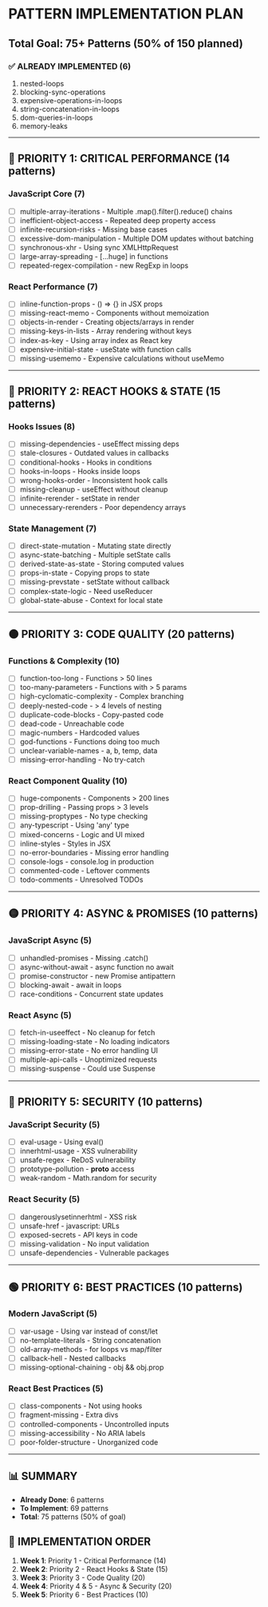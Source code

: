 # PATTERN IMPLEMENTATION PLAN
## Total Goal: 75+ Patterns (50% of 150 planned)

### ✅ ALREADY IMPLEMENTED (6)
1. nested-loops
2. blocking-sync-operations  
3. expensive-operations-in-loops
4. string-concatenation-in-loops
5. dom-queries-in-loops
6. memory-leaks

---

## 🎯 PRIORITY 1: CRITICAL PERFORMANCE (14 patterns)
### JavaScript Core (7)
- [ ] multiple-array-iterations - Multiple .map().filter().reduce() chains
- [ ] inefficient-object-access - Repeated deep property access
- [ ] infinite-recursion-risks - Missing base cases
- [ ] excessive-dom-manipulation - Multiple DOM updates without batching
- [ ] synchronous-xhr - Using sync XMLHttpRequest
- [ ] large-array-spreading - [...huge] in functions
- [ ] repeated-regex-compilation - new RegExp in loops

### React Performance (7)
- [ ] inline-function-props - () => {} in JSX props
- [ ] missing-react-memo - Components without memoization
- [ ] objects-in-render - Creating objects/arrays in render
- [ ] missing-keys-in-lists - Array rendering without keys
- [ ] index-as-key - Using array index as React key
- [ ] expensive-initial-state - useState with function calls
- [ ] missing-usememo - Expensive calculations without useMemo

---

## 🔴 PRIORITY 2: REACT HOOKS & STATE (15 patterns)
### Hooks Issues (8)
- [ ] missing-dependencies - useEffect missing deps
- [ ] stale-closures - Outdated values in callbacks
- [ ] conditional-hooks - Hooks in conditions
- [ ] hooks-in-loops - Hooks inside loops
- [ ] wrong-hooks-order - Inconsistent hook calls
- [ ] missing-cleanup - useEffect without cleanup
- [ ] infinite-rerender - setState in render
- [ ] unnecessary-rerenders - Poor dependency arrays

### State Management (7)
- [ ] direct-state-mutation - Mutating state directly
- [ ] async-state-batching - Multiple setState calls
- [ ] derived-state-as-state - Storing computed values
- [ ] props-in-state - Copying props to state
- [ ] missing-prevstate - setState without callback
- [ ] complex-state-logic - Need useReducer
- [ ] global-state-abuse - Context for local state

---

## 🟠 PRIORITY 3: CODE QUALITY (20 patterns)
### Functions & Complexity (10)
- [ ] function-too-long - Functions > 50 lines
- [ ] too-many-parameters - Functions with > 5 params
- [ ] high-cyclomatic-complexity - Complex branching
- [ ] deeply-nested-code - > 4 levels of nesting
- [ ] duplicate-code-blocks - Copy-pasted code
- [ ] dead-code - Unreachable code
- [ ] magic-numbers - Hardcoded values
- [ ] god-functions - Functions doing too much
- [ ] unclear-variable-names - a, b, temp, data
- [ ] missing-error-handling - No try-catch

### React Component Quality (10)
- [ ] huge-components - Components > 200 lines
- [ ] prop-drilling - Passing props > 3 levels
- [ ] missing-proptypes - No type checking
- [ ] any-typescript - Using 'any' type
- [ ] mixed-concerns - Logic and UI mixed
- [ ] inline-styles - Styles in JSX
- [ ] no-error-boundaries - Missing error handling
- [ ] console-logs - console.log in production
- [ ] commented-code - Leftover comments
- [ ] todo-comments - Unresolved TODOs

---

## 🟡 PRIORITY 4: ASYNC & PROMISES (10 patterns)
### JavaScript Async (5)
- [ ] unhandled-promises - Missing .catch()
- [ ] async-without-await - async function no await
- [ ] promise-constructor - new Promise antipattern
- [ ] blocking-await - await in loops
- [ ] race-conditions - Concurrent state updates

### React Async (5)
- [ ] fetch-in-useeffect - No cleanup for fetch
- [ ] missing-loading-state - No loading indicators
- [ ] missing-error-state - No error handling UI
- [ ] multiple-api-calls - Unoptimized requests
- [ ] missing-suspense - Could use Suspense

---

## 🔵 PRIORITY 5: SECURITY (10 patterns)
### JavaScript Security (5)
- [ ] eval-usage - Using eval()
- [ ] innerhtml-usage - XSS vulnerability
- [ ] unsafe-regex - ReDoS vulnerability
- [ ] prototype-pollution - __proto__ access
- [ ] weak-random - Math.random for security

### React Security (5)
- [ ] dangerouslysetinnerhtml - XSS risk
- [ ] unsafe-href - javascript: URLs
- [ ] exposed-secrets - API keys in code
- [ ] missing-validation - No input validation
- [ ] unsafe-dependencies - Vulnerable packages

---

## 🟢 PRIORITY 6: BEST PRACTICES (10 patterns)
### Modern JavaScript (5)
- [ ] var-usage - Using var instead of const/let
- [ ] no-template-literals - String concatenation
- [ ] old-array-methods - for loops vs map/filter
- [ ] callback-hell - Nested callbacks
- [ ] missing-optional-chaining - obj && obj.prop

### React Best Practices (5)
- [ ] class-components - Not using hooks
- [ ] fragment-missing - Extra divs
- [ ] controlled-components - Uncontrolled inputs
- [ ] missing-accessibility - No ARIA labels
- [ ] poor-folder-structure - Unorganized code

---

## 📊 SUMMARY
- **Already Done**: 6 patterns
- **To Implement**: 69 patterns
- **Total**: 75 patterns (50% of goal)

## 🚀 IMPLEMENTATION ORDER
1. **Week 1**: Priority 1 - Critical Performance (14)
2. **Week 2**: Priority 2 - React Hooks & State (15)
3. **Week 3**: Priority 3 - Code Quality (20)
4. **Week 4**: Priority 4 & 5 - Async & Security (20)
5. **Week 5**: Priority 6 - Best Practices (10)
